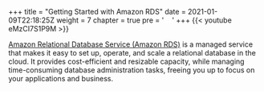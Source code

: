 +++
title = "Getting Started with Amazon RDS"
date = 2021-01-09T22:18:25Z
weight = 7
chapter = true
pre = '<b style="color:#fff;">3. </b>'
+++
{{< youtube eMzCI7S1P9M >}}

[Amazon Relational Database Service (Amazon RDS)](https://aws.amazon.com/rds/) is a managed service that makes it easy to set up, operate, and scale a relational database in the cloud. It provides cost-efficient and resizable capacity, while managing time-consuming database administration tasks, freeing you up to focus on your applications and business.